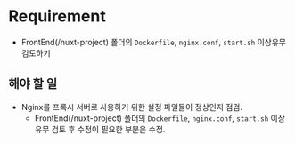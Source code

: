# Requirement

- FrontEnd(/nuxt-project) 폴더의 `Dockerfile`, `nginx.conf`, `start.sh` 이상유무 검토하기

## 해야 할 일

- Nginx를 프록시 서버로 사용하기 위한 설정 파일들이 정상인지 점검.
  - FrontEnd(/nuxt-project) 폴더의 `Dockerfile`, `nginx.conf`, `start.sh` 이상유무 검토 후 수정이 필요한 부분은 수정.
